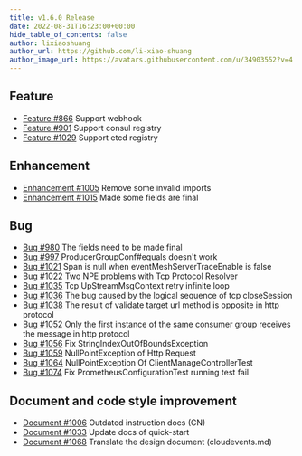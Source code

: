 ```yaml
---
title: v1.6.0 Release
date: 2022-08-31T16:23:00+00:00
hide_table_of_contents: false
author: lixiaoshuang
author_url: https://github.com/li-xiao-shuang
author_image_url: https://avatars.githubusercontent.com/u/34903552?v=4
---
```


## Feature

- [Feature #866](https://github.com/apache/eventmesh/pull/866) Support webhook
- [Feature #901](https://github.com/apache/eventmesh/pull/901) Support consul registry
- [Feature #1029](https://github.com/apache/eventmesh/pull/1029) Support etcd registry

## Enhancement

- [Enhancement #1005](https://github.com/apache/eventmesh/pull/1005) Remove some invalid imports
- [Enhancement #1015](https://github.com/apache/eventmesh/pull/1015) Made some fields are final

## Bug
- [Bug #980](https://github.com/apache/eventmesh/issues/980) The fields need to be made final
- [Bug #997](https://github.com/apache/eventmesh/issues/997) ProducerGroupConf#equals doesn't work
- [Bug #1021](https://github.com/apache/eventmesh/issues/1021) Span is null when eventMeshServerTraceEnable is false
- [Bug #1022](https://github.com/apache/eventmesh/issues/1022) Two NPE problems with Tcp Protocol Resolver
- [Bug #1035](https://github.com/apache/eventmesh/issues/1035) Tcp UpStreamMsgContext retry infinite loop
- [Bug #1036](https://github.com/apache/eventmesh/issues/1036) The bug caused by the logical sequence of tcp closeSession
- [Bug #1038](https://github.com/apache/eventmesh/issues/1038) The result of validate target url method is opposite in http protocol
- [Bug #1052](https://github.com/apache/eventmesh/issues/1052) Only the first instance of the same consumer group receives the message in http protocol
- [Bug #1056](https://github.com/apache/eventmesh/issues/1056) Fix StringIndexOutOfBoundsException
- [Bug #1059](https://github.com/apache/eventmesh/issues/1059) NullPointException of Http Request
- [Bug #1064](https://github.com/apache/eventmesh/issues/1064) NullPointException Of ClientManageControllerTest
- [Bug #1074](https://github.com/apache/eventmesh/issues/1074) Fix PrometheusConfigurationTest running test fail


## Document and code style improvement

- [Document #1006](https://github.com/apache/eventmesh/issues/1006) Outdated instruction docs (CN)
- [Document #1033](https://github.com/apache/eventmesh/issues/1033) Update docs of quick-start
- [Document #1068](https://github.com/apache/eventmesh/issues/1068)  Translate the design document (cloudevents.md)

